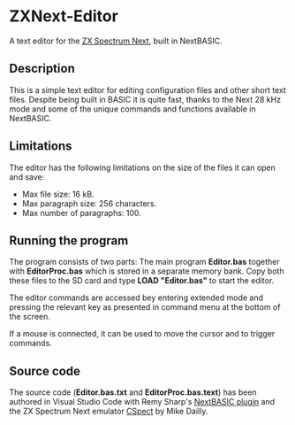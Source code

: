 # ZXNext-Editor
A text editor for the [ZX Spectrum Next](https:specnext.com), built in NextBASIC.

## Description
This is a simple text editor for editing configuration files and other short text files.
Despite being built in BASIC it is quite fast, thanks to the Next 28 kHz mode and some of the unique commands and functions available in NextBASIC.

## Limitations
The editor has the following limitations on the size of the files it can open and save:
* Max file size: 16 kB.
* Max paragraph size: 256 characters.
* Max number of paragraphs: 100.

## Running the program
The program consists of two parts: The main program **Editor.bas** together with **EditorProc.bas** which is stored in a separate memory bank. Copy both these files to the SD card and type **LOAD "Editor.bas"** to start the editor.

The editor commands are accessed bey entering extended mode and pressing the relevant key as presented in command menu at the bottom of the screen.

If a mouse is connected, it can be used to move the cursor and to trigger commands.

## Source code
The source code (**Editor.bas.txt** and **EditorProc.bas.text**) has been authored in Visual Studio Code with Remy Sharp's [NextBASIC plugin](https://marketplace.visualstudio.com/items?itemName=remysharp.nextbasic) and the ZX Spectrum Next emulator [CSpect](http://www.cspect.org/) by Mike Dailly.
